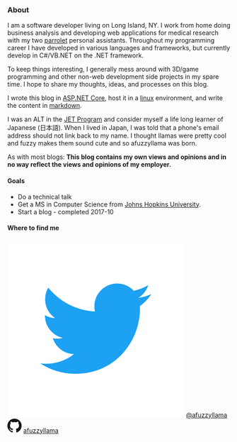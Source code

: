 ﻿### About

I am a software developer living on Long Island, NY.  I work from home doing business analysis and developing web applications for medical research with my two [parrolet](https://en.wikipedia.org/wiki/Parrotlet) personal assistants.  Throughout my programming career I have developed in various languages and frameworks, but currently develop in C#/VB.NET on the .NET framework.  

To keep things interesting, I generally mess around with 3D/game programming and other non-web development side projects in my spare time.  I hope to share my thoughts, ideas, and processes on this blog.

I wrote this blog in [ASP.NET Core](https://docs.microsoft.com/en-us/aspnet/core/), host it in a [linux](https://www.linux.org/) environment,  and write the content in [markdown](https://daringfireball.net/projects/markdown/syntax).

I was an ALT in the [JET Program](https://jetprogramusa.org/) and consider myself a life long learner of Japanese (日本語).  When I lived in Japan, I was told that a phone's email address should not link back to my name.  I thought llamas were pretty cool and fuzzy makes them sound cute and so afuzzyllama was born.

As with most blogs: **This blog contains my own views and opinions and in no way reflect the views and opinions of my employer.**

#### Goals

- Do a technical talk
- Get a MS in Computer Science from [Johns Hopkins University](https://ep.jhu.edu/).
- Start a blog - completed 2017-10

#### Where to find me

![twitter-logo](Twitter_Logo_Blue.png) [@afuzzyllama](https://twitter.com/afuzzyllama)  
![github-logo](GitHub-Mark.png) [afuzzyllama](https://github.com/afuzzyllama)
